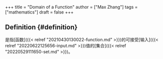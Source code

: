 +++
title = "Domain of a Function"
author = ["Max Zhang"]
tags = ["mathematics"]
draft = false
+++

## Definition {#definition}

是指[函数]({{< relref "20210430130022-function.md" >}})的可接受[输入]({{< relref "20220622125656-input.md" >}})值的[集合]({{< relref "20220529111650-set.md" >}})。
